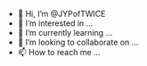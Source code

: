 - 👋 Hi, I’m @JYPofTWICE
- 👀 I’m interested in ...
- 🌱 I’m currently learning ...
- 💞️ I’m looking to collaborate on ...
- 📫 How to reach me ...

<!---
JYPofTWICE/JYPofTWICE is a ✨ special ✨ repository because its `README.md` (this file) appears on your GitHub profile.
You can click the Preview link to take a look at your changes.
--->
